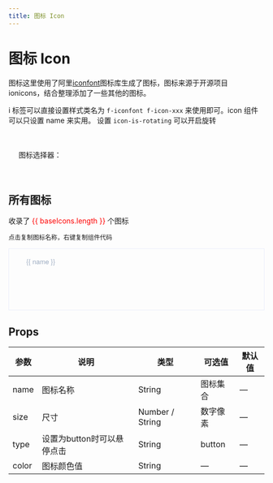 ```yaml
---
title: 图标 Icon
---
```




# 图标 Icon

图标这里使用了阿里[iconfont](https://www.iconfont.cn/)图标库生成了图标，图标来源于开源项目 ionicons，结合整理添加了一些其他的图标。

i 标签可以直接设置样式类名为 `f-iconfont f-icon-xxx` 来使用即可。icon 组件可以只设置 name 来实用。 设置 `icon-is-rotating` 可以开启旋转

<div class="demo-icon">
  <i class="f-iconfont f-icon-addteam"></i>
  <f-icon name="read-fill" color="#ff53a5"></f-icon>
  <f-icon name="loading" class="icon-is-rotating"></f-icon>
  <f-icon name="formatpainter" type="button" ></f-icon>
  <p flex="cross:center">
    图标选择器：
  <div style="width: 220px;">
    <f-icon-select></f-icon-select>
  </div>
  </p>
</div>

## 所有图标

<script lang="ts" setup>
import builtInIcons from '../.vitepress/utils/iconfont.json'
import { Utils } from 'fei-ui-design'

const iconList = builtInIcons.glyphs.map(v => v.font_class)
const  baseIcons = [
  ...iconList.filter(i => !i.includes('-fill')),
  ...iconList.filter(i => i.includes('-fill')),
];

const copy = name =>  {
  const str = name
  Utils.util.copy(str)
  console.log(str)
}

const copyComp = name => {
  const str = `<f-icon name="${name}"></f-icon>`
  Utils.util.copy(str)
  console.log(str)
}

</script>

<p>  收录了  <span style="color: red">{{ baseIcons.length }}</span>  个图标</p>

<p class="tip">点击复制图标名称，右键复制组件代码</p>

<ul class="icon-list">
  <li
    v-for="name in baseIcons"
    :key="name"
    class="list-complete-item"
    @click="copy(name)"
    @contextmenu.stop.prevent="copyComp(name)"
  >
    <span>
      <i :class="['f-iconfont', 'f-icon-' + name]"></i>
      <span class="icon-name">{{ name }}</span>
    </span>
  </li>
</ul>

## Props

| 参数  | 说明                       | 类型            | 可选值   | 默认值 |
| ----- | -------------------------- | --------------- | -------- | ------ |
| name  | 图标名称                   | String          | 图标集合 | —      |
| size  | 尺寸                       | Number / String | 数字像素 | —      |
| type  | 设置为button时可以悬停点击 | String          | button   | —      |
| color | 图标颜色值                 | String          | —        | —      |

<style scoped>
.demo-icon {
  padding: 20px;
  border-radius: 4px;
  border: 1px solid var(--vp-c-divider);
  margin-bottom: 20px;
  overflow: hidden;
  > i {
    font-size: 22px;
    margin: 0 8px;
  }
}
.tip {
  font-size: 12px;
}
ul.icon-list {
  position: relative;
  overflow: hidden;
  list-style: none;
  padding: 0;
  min-height: 120px;
  border: 1px solid #eaeefb;
  li {
    display: inline-block;
    width: 125px;
    text-align: center;
    height: 120px;
    line-height: 120px;
    color: #666;
    font-size: 13px;
    margin-right: -1px;
    margin-bottom: -1px;
    margin-left: 0;
    padding: 0;
    i {
      display: block;
      font-size: 32px;
      margin-bottom: 15px;
      color: #606266;
      transition: .15s linear;
    }
    &:hover {
      span {
        color: #5cb6ff;
      }
      i {
        font-size: 40px;
      }
    }
    span {
      display: inline-block;
      vertical-align: middle;
      line-height: normal;
      font-family: Helvetica Neue, Helvetica, PingFang SC, Hiragino Sans GB, Microsoft YaHei, SimSun, sans-serif;
      color: #99a9bf;
      transition: color .15s linear;
    }
    .icon-name {
      display: inline-block;
      padding: 0 3px;
      height: 1em;
    }
    &:after {
      content: "";
      height: 100%;
    }
  }
}
</style>

